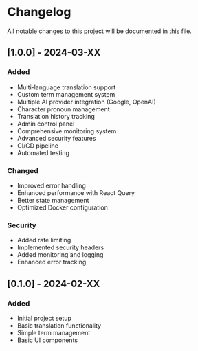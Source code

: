 # Changelog

All notable changes to this project will be documented in this file.

## [1.0.0] - 2024-03-XX

### Added
- Multi-language translation support
- Custom term management system
- Multiple AI provider integration (Google, OpenAI)
- Character pronoun management
- Translation history tracking
- Admin control panel
- Comprehensive monitoring system
- Advanced security features
- CI/CD pipeline
- Automated testing

### Changed
- Improved error handling
- Enhanced performance with React Query
- Better state management
- Optimized Docker configuration

### Security
- Added rate limiting
- Implemented security headers
- Added monitoring and logging
- Enhanced error tracking

## [0.1.0] - 2024-02-XX

### Added
- Initial project setup
- Basic translation functionality
- Simple term management
- Basic UI components
